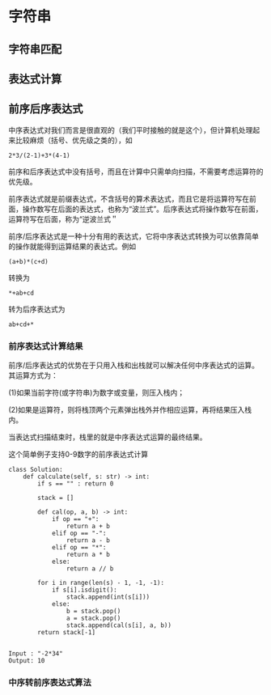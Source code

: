# 字符串

## 字符串匹配

## 表达式计算

## 前序后序表达式
中序表达式对我们而言是很直观的（我们平时接触的就是这个），但计算机处理起来比较麻烦（括号、优先级之类的），如
    
    2*3/(2-1)+3*(4-1)

前序和后序表达式中没有括号，而且在计算中只需单向扫描，不需要考虑运算符的优先级。

前序表达式就是前缀表达式，不含括号的算术表达式，而且它是将运算符写在前面，操作数写在后面的表达式，也称为“波兰式”。后序表达式将操作数写在前面，运算符写在后面，称为“逆波兰式＂

前序/后序表达式是一种十分有用的表达式，它将中序表达式转换为可以依靠简单的操作就能得到运算结果的表达式。例如
    
    (a+b)*(c+d)
    
转换为 
    
    *+ab+cd
    
转为后序表达式为 

    ab+cd+*
    

### 前序表达式计算结果

前序/后序表达式的优势在于只用入栈和出栈就可以解决任何中序表达式的运算。其运算方式为：

  (1)如果当前字符(或字符串)为数字或变量，则压入栈内；
  
  (2)如果是运算符，则将栈顶两个元素弹出栈外并作相应运算，再将结果压入栈内。

当表达式扫描结束时，栈里的就是中序表达式运算的最终结果。
  
这个简单例子支持0-9数字的前序表达式计算

    class Solution:
        def calculate(self, s: str) -> int:
            if s == "" : return 0

            stack = []

            def cal(op, a, b) -> int:
                if op == "+":
                    return a + b
                elif op == "-":
                    return a - b
                elif op == "*":
                    return a * b
                else:
                    return a // b

            for i in range(len(s) - 1, -1, -1):
                if s[i].isdigit():
                    stack.append(int(s[i]))
                else:
                    b = stack.pop()
                    a = stack.pop()
                    stack.append(cal(s[i], a, b))
            return stack[-1]
            
            
    Input : "-2*34"
    Output: 10
         

### 中序转前序表达式算法
